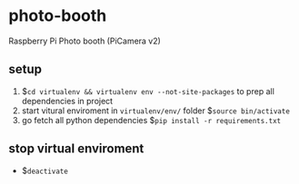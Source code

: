 # photo-booth
Raspberry Pi Photo booth (PiCamera v2)

## setup
1. $`cd virtualenv && virtualenv env --not-site-packages` to prep all dependencies in project
2. start vitural enviroment in `virtualenv/env/` folder $`source bin/activate`
3. go fetch all python dependencies $`pip install -r requirements.txt`

## stop virtual enviroment
- $`deactivate`